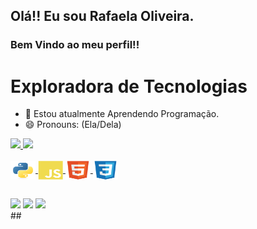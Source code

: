 ## Olá!! Eu sou Rafaela Oliveira.
### Bem Vindo ao meu perfil!!

# Exploradora de Tecnologias



- 🌱 Estou atualmente Aprendendo Programação.
- 😄 Pronouns: (Ela/Dela)

<div>
  <a href="https://github.com/rafaelasoperes">
  <img height="180em" src="https://github-readme-stats.vercel.app/api?username=rafaelasoperes&show_icons=true&theme=dark&include_all_commits=true&count_private=true"/>
  <img height="180em" src="https://github-readme-stats.vercel.app/api/top-langs/?username=rafaelasoperes&layout=compact&langs_count=7&theme=dark"/>
</div>
  
<div style="display: inline_block"><br>
  <img align="center" alt="Rafa-Python" height="30" width="40" src="https://raw.githubusercontent.com/devicons/devicon/master/icons/python/python-original.svg">
  <img align="center" alt="Rafa-Js" height="30" width="40" src="https://raw.githubusercontent.com/devicons/devicon/master/icons/javascript/javascript-plain.svg">
  <img align="center" alt="Rafa-HTML" height="30" width="40" src="https://raw.githubusercontent.com/devicons/devicon/master/icons/html5/html5-original.svg">
  <img align="center" alt="Rafa-CSS" height="30" width="40" src="https://raw.githubusercontent.com/devicons/devicon/master/icons/css3/css3-original.svg">
  
##
<div>  
<a href="https://www.linkedin.com/in/rafaelasoperes/" target="_blank"><img src="https://img.shields.io/badge/-LinkedIn-%230077B5?style=for-the-badge&logo=linkedin&logoColor=white" target="_blank"></a> 
<a href = "mailto:oliveirarafaela865@gmail.com"><img src="https://img.shields.io/badge/-Gmail-%23333?style=for-the-badge&logo=gmail&logoColor=white" target="_black"></a> 
<a href="https://www.instagram.com/irafaoliver/" target="_blank"><img src="https://img.shields.io/badge/-Instagram-%23E4405F?style=for-the-badge&logo=instagram&logoColor=white" target="_blank"></a>
  
<div>
##
  


